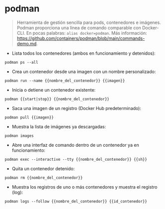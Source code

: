 # podman

> Herramienta de gestión sencilla para pods, contenedores e imágenes.
> Podman proporciona una línea de comando comparable con Docker-CLI. En pocas palabras: `alias docker=podman`.
> Más información: <https://github.com/containers/podman/blob/main/commands-demo.md>.

- Lista todos los contenedores (ambos en funcionamiento y detenidos):

`podman ps --all`

- Crea un contenedor desde una imagen con un nombre personalizado:

`podman run --name {{nombre_del_contenedor}} {{imagen}}`

- Inicia o detiene un contenedor existente:

`podman {{start|stop}} {{nombre_del_contenedor}}`

- Saca una imagen de un registro (Docker Hub predeterminado):

`podman pull {{imagen}}`

- Muestra la lista de imágenes ya descargadas:

`podman images`

- Abre una interfaz de comando dentro de un contenedor ya en funcionamiento:

`podman exec --interactive --tty {{nombre_del_contenedor}} {{sh}}`

- Quita un contenedor detenido:

`podman rm {{nombre_del_contenedor}}`

- Muestra los registros de uno o más contenedores y muestra el registro (log):

`podman logs --follow {{nombre_del_contenedor}} {{id_contenedor}}`
